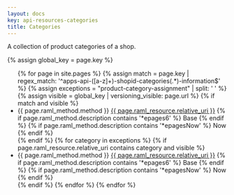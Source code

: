 ```yaml
---
layout: docs
key: api-resources-categories
title: Categories
---
```


A collection of product categories of a shop.

{% assign global_key = page.key %}

<ul id="resource-list">
  {% for page in site.pages %}
    {% assign match = page.key | regex_match: '^apps-api-([a-z]+)-shopid-categories(.*)-information$' %}
    {% assign exceptions = "product-category-assignment" | split: ' ' %}
    {% assign visible = global_key | versioning_visible: page.url %}
    {% if match and visible %}
      <li class="resource-entry">
        <span class="http-method http-method-{{ page.raml_method.method | downcase }}">{{ page.raml_method.method }}</span>
        <a href="{{ page.url | prepend: site.baseurl }}">{{ page.raml_resource.relative_uri }}</a>
        {% if page.raml_method.description contains '*epages6' %}
          <span class="ep-label-base ep-label">Base</span>
        {% endif %}
        {% if page.raml_method.description contains '*epagesNow' %}
          <span class="ep-label-now ep-label">Now</span>
        {% endif %}
      </li>
    {% endif %}
    {% for category in exceptions %}
      {% if page.raml_resource.relative_uri contains category and visible %}
        <li class="resource-entry">
          <span class="http-method http-method-{{ page.raml_method.method | downcase }}">{{ page.raml_method.method }}</span>
          <a href="{{ page.url | prepend: site.baseurl }}">{{ page.raml_resource.relative_uri }}</a>
          {% if page.raml_method.description contains '*epages6' %}
            <span class="ep-label-base ep-label">Base</span>
          {% endif %}
          {% if page.raml_method.description contains '*epagesNow' %}
            <span class="ep-label-now ep-label">Now</span>
          {% endif %}
        </li>
      {% endif %}
    {% endfor %}
  {% endfor %}
</ul>
